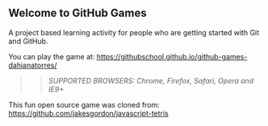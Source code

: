 ## Welcome to GitHub Games

A project based learning activity for people who are getting started with Git and GitHub.

You can play the game at: https://githubschool.github.io/github-games-dahianatorres/

>> _*SUPPORTED BROWSERS*: Chrome, Firefox, Safari, Opera and IE9+_

This fun open source game was cloned from: https://github.com/jakesgordon/javascript-tetris
